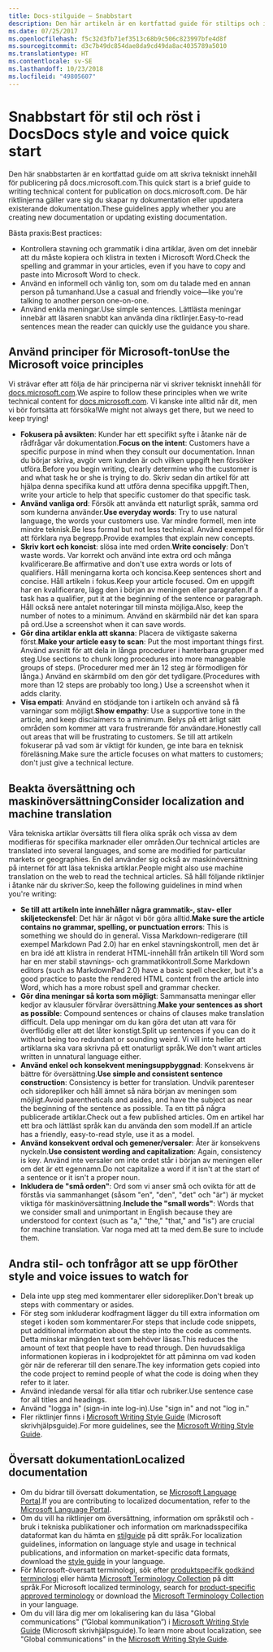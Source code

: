 ```yaml
---
title: Docs-stilguide – Snabbstart
description: Den här artikeln är en kortfattad guide för stiltips och innehåller de mest grundläggande ämnena för att komma igång med docs.microsoft.com.
ms.date: 07/25/2017
ms.openlocfilehash: f5c32d3fb71ef3513c68b9c506c823997bfe4d8f
ms.sourcegitcommit: d3c7b49dc854dae8da9cd49da8ac4035789a5010
ms.translationtype: HT
ms.contentlocale: sv-SE
ms.lasthandoff: 10/23/2018
ms.locfileid: "49805607"
---
```

# <a name="docs-style-and-voice-quick-start"></a><span data-ttu-id="bbd3a-103">Snabbstart för stil och röst i Docs</span><span class="sxs-lookup"><span data-stu-id="bbd3a-103">Docs style and voice quick start</span></span>

<span data-ttu-id="bbd3a-104">Den här snabbstarten är en kortfattad guide om att skriva tekniskt innehåll för publicering på docs.microsoft.com.</span><span class="sxs-lookup"><span data-stu-id="bbd3a-104">This quick start is a brief guide to writing technical content for publication on docs.microsoft.com.</span></span> <span data-ttu-id="bbd3a-105">De här riktlinjerna gäller vare sig du skapar ny dokumentation eller uppdatera existerande dokumentation.</span><span class="sxs-lookup"><span data-stu-id="bbd3a-105">These guidelines apply whether you are creating new documentation or updating existing documentation.</span></span>

<span data-ttu-id="bbd3a-106">Bästa praxis:</span><span class="sxs-lookup"><span data-stu-id="bbd3a-106">Best practices:</span></span>

- <span data-ttu-id="bbd3a-107">Kontrollera stavning och grammatik i dina artiklar, även om det innebär att du måste kopiera och klistra in texten i Microsoft Word.</span><span class="sxs-lookup"><span data-stu-id="bbd3a-107">Check the spelling and grammar in your articles, even if you have to copy and paste into Microsoft Word to check.</span></span>
- <span data-ttu-id="bbd3a-108">Använd en informell och vänlig ton, som om du talade med en annan person på tumanhand.</span><span class="sxs-lookup"><span data-stu-id="bbd3a-108">Use a casual and friendly voice—like you're talking to another person one-on-one.</span></span>
- <span data-ttu-id="bbd3a-109">Använd enkla meningar.</span><span class="sxs-lookup"><span data-stu-id="bbd3a-109">Use simple sentences.</span></span> <span data-ttu-id="bbd3a-110">Lättlästa meningar innebär att läsaren snabbt kan använda dina riktlinjer.</span><span class="sxs-lookup"><span data-stu-id="bbd3a-110">Easy-to-read sentences mean the reader can quickly use the guidance you share.</span></span>

## <a name="use-the-microsoft-voice-principles"></a><span data-ttu-id="bbd3a-111">Använd principer för Microsoft-ton</span><span class="sxs-lookup"><span data-stu-id="bbd3a-111">Use the Microsoft voice principles</span></span>

<span data-ttu-id="bbd3a-112">Vi strävar efter att följa de här principerna när vi skriver tekniskt innehåll för [docs.microsoft.com](https://docs.microsoft.com).</span><span class="sxs-lookup"><span data-stu-id="bbd3a-112">We aspire to follow these principles when we write technical content for [docs.microsoft.com](https://docs.microsoft.com).</span></span> <span data-ttu-id="bbd3a-113">Vi kanske inte alltid når dit, men vi bör fortsätta att försöka!</span><span class="sxs-lookup"><span data-stu-id="bbd3a-113">We might not always get there, but we need to keep trying!</span></span>

- <span data-ttu-id="bbd3a-114">**Fokusera på avsikten**: Kunder har ett specifikt syfte i åtanke när de rådfrågar vår dokumentation.</span><span class="sxs-lookup"><span data-stu-id="bbd3a-114">**Focus on the intent**: Customers have a specific purpose in mind when they consult our documentation.</span></span> <span data-ttu-id="bbd3a-115">Innan du börjar skriva, avgör vem kunden är och vilken uppgift hen försöker utföra.</span><span class="sxs-lookup"><span data-stu-id="bbd3a-115">Before you begin writing, clearly determine who the customer is and what task he or she is trying to do.</span></span> <span data-ttu-id="bbd3a-116">Skriv sedan din artikel för att hjälpa denna specifika kund att utföra denna specifika uppgift.</span><span class="sxs-lookup"><span data-stu-id="bbd3a-116">Then, write your article to help that specific customer do that specific task.</span></span>
- <span data-ttu-id="bbd3a-117">**Använd vanliga ord**: Försök att använda ett naturligt språk, samma ord som kunderna använder.</span><span class="sxs-lookup"><span data-stu-id="bbd3a-117">**Use everyday words**: Try to use natural language, the words your customers use.</span></span> <span data-ttu-id="bbd3a-118">Var mindre formell, men inte mindre teknisk.</span><span class="sxs-lookup"><span data-stu-id="bbd3a-118">Be less formal but not less technical.</span></span> <span data-ttu-id="bbd3a-119">Använd exempel för att förklara nya begrepp.</span><span class="sxs-lookup"><span data-stu-id="bbd3a-119">Provide examples that explain new concepts.</span></span>
- <span data-ttu-id="bbd3a-120">**Skriv kort och koncist**: slösa inte med orden.</span><span class="sxs-lookup"><span data-stu-id="bbd3a-120">**Write concisely**: Don't waste words.</span></span> <span data-ttu-id="bbd3a-121">Var korrekt och använd inte extra ord och många kvalificerare.</span><span class="sxs-lookup"><span data-stu-id="bbd3a-121">Be affirmative and don't use extra words or lots of qualifiers.</span></span> <span data-ttu-id="bbd3a-122">Håll meningarna korta och koncisa.</span><span class="sxs-lookup"><span data-stu-id="bbd3a-122">Keep sentences short and concise.</span></span> <span data-ttu-id="bbd3a-123">Håll artikeln i fokus.</span><span class="sxs-lookup"><span data-stu-id="bbd3a-123">Keep your article focused.</span></span> <span data-ttu-id="bbd3a-124">Om en uppgift har en kvalificerare, lägg den i början av meningen eller paragrafen.</span><span class="sxs-lookup"><span data-stu-id="bbd3a-124">If a task has a qualifier, put it at the beginning of the sentence or paragraph.</span></span> <span data-ttu-id="bbd3a-125">Håll också nere antalet noteringar till minsta möjliga.</span><span class="sxs-lookup"><span data-stu-id="bbd3a-125">Also, keep the number of notes to a minimum.</span></span> <span data-ttu-id="bbd3a-126">Använd en skärmbild när det kan spara på ord.</span><span class="sxs-lookup"><span data-stu-id="bbd3a-126">Use a screenshot when it can save words.</span></span>
- <span data-ttu-id="bbd3a-127">**Gör dina artiklar enkla att skanna**: Placera de viktigaste sakerna först.</span><span class="sxs-lookup"><span data-stu-id="bbd3a-127">**Make your article easy to scan**: Put the most important things first.</span></span> <span data-ttu-id="bbd3a-128">Använd avsnitt för att dela in långa procedurer i hanterbara grupper med steg.</span><span class="sxs-lookup"><span data-stu-id="bbd3a-128">Use sections to chunk long procedures into more manageable groups of steps.</span></span> <span data-ttu-id="bbd3a-129">(Procedurer med mer än 12 steg är förmodligen för långa.) Använd en skärmbild om den gör det tydligare.</span><span class="sxs-lookup"><span data-stu-id="bbd3a-129">(Procedures with more than 12 steps are probably too long.) Use a screenshot when it adds clarity.</span></span>
- <span data-ttu-id="bbd3a-130">**Visa empati**: Använd en stödjande ton i artikeln och använd så få varningar som möjligt.</span><span class="sxs-lookup"><span data-stu-id="bbd3a-130">**Show empathy**: Use a supportive tone in the article, and keep disclaimers to a minimum.</span></span> <span data-ttu-id="bbd3a-131">Belys på ett ärligt sätt områden som kommer att vara frustrerande för användare.</span><span class="sxs-lookup"><span data-stu-id="bbd3a-131">Honestly call out areas that will be frustrating to customers.</span></span> <span data-ttu-id="bbd3a-132">Se till att artikeln fokuserar på vad som är viktigt för kunden, ge inte bara en teknisk föreläsning.</span><span class="sxs-lookup"><span data-stu-id="bbd3a-132">Make sure the article focuses on what matters to customers; don't just give a technical lecture.</span></span>

## <a name="consider-localization-and-machine-translation"></a><span data-ttu-id="bbd3a-133">Beakta översättning och maskinöversättning</span><span class="sxs-lookup"><span data-stu-id="bbd3a-133">Consider localization and machine translation</span></span>

<span data-ttu-id="bbd3a-134">Våra tekniska artiklar översätts till flera olika språk och vissa av dem modifieras för specifika marknader eller områden.</span><span class="sxs-lookup"><span data-stu-id="bbd3a-134">Our technical articles are translated into several languages, and some are modified for particular markets or geographies.</span></span> <span data-ttu-id="bbd3a-135">En del använder sig också av maskinöversättning på internet för att läsa tekniska artiklar.</span><span class="sxs-lookup"><span data-stu-id="bbd3a-135">People might also use machine translation on the web to read the technical articles.</span></span> <span data-ttu-id="bbd3a-136">Så håll följande riktlinjer i åtanke när du skriver:</span><span class="sxs-lookup"><span data-stu-id="bbd3a-136">So, keep the following guidelines in mind when you're writing:</span></span>

- <span data-ttu-id="bbd3a-137">**Se till att artikeln inte innehåller några grammatik-, stav- eller skiljeteckensfel**: Det här är något vi bör göra alltid.</span><span class="sxs-lookup"><span data-stu-id="bbd3a-137">**Make sure the article contains no grammar, spelling, or punctuation errors**: This is something we should do in general.</span></span> <span data-ttu-id="bbd3a-138">Vissa Markdown-redigerare (till exempel Markdown Pad 2.0) har en enkel stavningskontroll, men det är en bra idé att klistra in renderat HTML-innehåll från artikeln till Word som har en mer stabil stavnings- och grammatikkontroll.</span><span class="sxs-lookup"><span data-stu-id="bbd3a-138">Some Markdown editors (such as MarkdownPad 2.0) have a basic spell checker, but it's a good practice to paste the rendered HTML content from the article into Word, which has a more robust spell and grammar checker.</span></span>
- <span data-ttu-id="bbd3a-139">**Gör dina meningar så korta som möjligt**: Sammansatta meningar eller kedjor av klausuler förvårar översättning.</span><span class="sxs-lookup"><span data-stu-id="bbd3a-139">**Make your sentences as short as possible**: Compound sentences or chains of clauses make translation difficult.</span></span> <span data-ttu-id="bbd3a-140">Dela upp meningar om du kan göra det utan att vara för överflödig eller att det låter konstigt.</span><span class="sxs-lookup"><span data-stu-id="bbd3a-140">Split up sentences if you can do it without being too redundant or sounding weird.</span></span> <span data-ttu-id="bbd3a-141">Vi vill inte heller att artiklarna ska vara skrivna på ett onaturligt språk.</span><span class="sxs-lookup"><span data-stu-id="bbd3a-141">We don't want articles written in unnatural language either.</span></span>
- <span data-ttu-id="bbd3a-142">**Använd enkel och konsekvent meningsuppbyggnad**: Konsekvens är bättre för översättning.</span><span class="sxs-lookup"><span data-stu-id="bbd3a-142">**Use simple and consistent sentence construction**: Consistency is better for translation.</span></span> <span data-ttu-id="bbd3a-143">Undvik parenteser och sidorepliker och håll ämnet så nära början av meningen som möjligt.</span><span class="sxs-lookup"><span data-stu-id="bbd3a-143">Avoid parentheticals and asides, and have the subject as near the beginning of the sentence as possible.</span></span> <span data-ttu-id="bbd3a-144">Ta en titt på några publicerade artiklar.</span><span class="sxs-lookup"><span data-stu-id="bbd3a-144">Check out a few published articles.</span></span> <span data-ttu-id="bbd3a-145">Om en artikel har ett bra och lättläst språk kan du använda den som modell.</span><span class="sxs-lookup"><span data-stu-id="bbd3a-145">If an article has a friendly, easy-to-read style, use it as a model.</span></span>
- <span data-ttu-id="bbd3a-146">**Använd konsekvent ordval och gemener/versaler**: Åter är konsekvens nyckeln.</span><span class="sxs-lookup"><span data-stu-id="bbd3a-146">**Use consistent wording and capitalization**: Again, consistency is key.</span></span> <span data-ttu-id="bbd3a-147">Använd inte versaler om inte ordet står i början av meningen eller om det är ett egennamn.</span><span class="sxs-lookup"><span data-stu-id="bbd3a-147">Do not capitalize a word if it isn't at the start of a sentence or it isn't a proper noun.</span></span>
- <span data-ttu-id="bbd3a-148">**Inkludera de "små orden"**: Ord som vi anser små och ovikta för att de förstås via sammanhanget (såsom "en", "den", "det" och "är") är mycket viktiga för maskinöversättning.</span><span class="sxs-lookup"><span data-stu-id="bbd3a-148">**Include the "small words"**: Words that we consider small and unimportant in English because they are understood for context (such as "a," "the," "that," and "is") are crucial for machine translation.</span></span> <span data-ttu-id="bbd3a-149">Var noga med att ta med dem.</span><span class="sxs-lookup"><span data-stu-id="bbd3a-149">Be sure to include them.</span></span>

## <a name="other-style-and-voice-issues-to-watch-for"></a><span data-ttu-id="bbd3a-150">Andra stil- och tonfrågor att se upp för</span><span class="sxs-lookup"><span data-stu-id="bbd3a-150">Other style and voice issues to watch for</span></span>

- <span data-ttu-id="bbd3a-151">Dela inte upp steg med kommentarer eller sidorepliker.</span><span class="sxs-lookup"><span data-stu-id="bbd3a-151">Don't break up steps with commentary or asides.</span></span>
- <span data-ttu-id="bbd3a-152">För steg som inkluderar kodfragment lägger du till extra information om steget i koden som kommentarer.</span><span class="sxs-lookup"><span data-stu-id="bbd3a-152">For steps that include code snippets, put additional information about the step into the code as comments.</span></span> <span data-ttu-id="bbd3a-153">Detta minskar mängden text som behöver läsas.</span><span class="sxs-lookup"><span data-stu-id="bbd3a-153">This reduces the amount of text that people have to read through.</span></span> <span data-ttu-id="bbd3a-154">Den huvudsakliga informationen kopieras in i kodprojektet för att påminna om vad koden gör när de refererar till den senare.</span><span class="sxs-lookup"><span data-stu-id="bbd3a-154">The key information gets copied into the code project to remind people of what the code is doing when they refer to it later.</span></span>
- <span data-ttu-id="bbd3a-155">Använd inledande versal för alla titlar och rubriker.</span><span class="sxs-lookup"><span data-stu-id="bbd3a-155">Use sentence case for all titles and headings.</span></span>
- <span data-ttu-id="bbd3a-156">Använd "logga in" (sign-in inte log-in).</span><span class="sxs-lookup"><span data-stu-id="bbd3a-156">Use "sign in" and not "log in."</span></span>
- <span data-ttu-id="bbd3a-157">Fler riktlinjer finns i [Microsoft Writing Style Guide](https://docs.microsoft.com/style-guide/welcome) (Microsoft skrivhjälpsguide).</span><span class="sxs-lookup"><span data-stu-id="bbd3a-157">For more guidelines, see the [Microsoft Writing Style Guide](https://docs.microsoft.com/style-guide/welcome).</span></span>

## <a name="localized-documentation"></a><span data-ttu-id="bbd3a-158">Översatt dokumentation</span><span class="sxs-lookup"><span data-stu-id="bbd3a-158">Localized documentation</span></span>

- <span data-ttu-id="bbd3a-159">Om du bidrar till översatt dokumentation, se [Microsoft Language Portal](https://www.microsoft.com/Language/Default.aspx).</span><span class="sxs-lookup"><span data-stu-id="bbd3a-159">If you are contributing to localized documentation, refer to the [Microsoft Language Portal](https://www.microsoft.com/Language/Default.aspx).</span></span>
- <span data-ttu-id="bbd3a-160">Om du vill ha riktlinjer om översättning, information om språkstil och -bruk i tekniska publikationer och information om marknadsspecifika dataformat kan du hämta en [stilguide](https://www.microsoft.com/Language/StyleGuides) på ditt språk.</span><span class="sxs-lookup"><span data-stu-id="bbd3a-160">For localization guidelines, information on language style and usage in technical publications, and information on market-specific data formats, download the [style guide](https://www.microsoft.com/Language/StyleGuides) in your language.</span></span>
- <span data-ttu-id="bbd3a-161">För Microsoft-översatt terminologi, sök efter [produktspecifik godkänd terminologi](https://www.microsoft.com/Language/Default.aspx) eller hämta [Microsoft Terminology Collection](https://www.microsoft.com/language/Terminology) på ditt språk.</span><span class="sxs-lookup"><span data-stu-id="bbd3a-161">For Microsoft localized terminology, search for [product-specific approved terminology](https://www.microsoft.com/Language/Default.aspx) or download the [Microsoft Terminology Collection](https://www.microsoft.com/language/Terminology) in your language.</span></span>
- <span data-ttu-id="bbd3a-162">Om du vill lära dig mer om lokalisering kan du läsa "Global communications" (”Global kommunikation”) i [Microsoft Writing Style Guide](https://docs.microsoft.com/style-guide/global-communications) (Microsoft skrivhjälpsguide).</span><span class="sxs-lookup"><span data-stu-id="bbd3a-162">To learn more about localization, see "Global communications" in the [Microsoft Writing Style Guide](https://docs.microsoft.com/style-guide/global-communications).</span></span>
